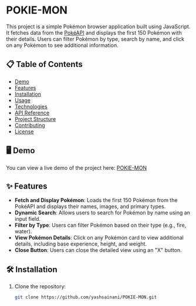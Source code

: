 # POKIE-MON

This project is a simple Pokémon browser application built using JavaScript. It fetches data from the [PokéAPI](https://pokeapi.co/) and displays the first 150 Pokémon with their details. Users can filter Pokémon by type, search by name, and click on any Pokémon to see additional information.

## 📋 Table of Contents
- [Demo](#demo)
- [Features](#features)
- [Installation](#installation)
- [Usage](#usage)
- [Technologies](#technologies)
- [API Reference](#api-reference)
- [Project Structure](#project-structure)
- [Contributing](#contributing)
- [License](#license)

## 🖥️ Demo

You can view a live demo of the project here: [POKIE-MON](https://yashsainani.github.io/POKIE-MON/)

## ✨ Features

- **Fetch and Display Pokémon**: Loads the first 150 Pokémon from the PokéAPI and displays their names, images, and primary types.
- **Dynamic Search**: Allows users to search for Pokémon by name using an input field.
- **Filter by Type**: Users can filter Pokémon based on their type (e.g., fire, water).
- **View Pokémon Details**: Click on any Pokémon card to view additional details, including base experience, height, and weight.
- **Close Button**: Users can close the detailed view using an "X" button.

## 🛠️ Installation

1. Clone the repository:
   ```bash
   git clone https://github.com/yashsainani/POKIE-MON.git

